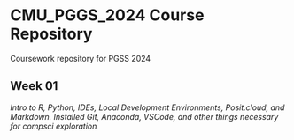 # CMU_PGGS_2024 Course Repository
Coursework repository for PGSS 2024

## Week 01
*Intro to R, Python, IDEs, Local Development Environments, Posit.cloud, and Markdown. Installed Git, Anaconda, VSCode, and other things necessary for compsci exploration*
